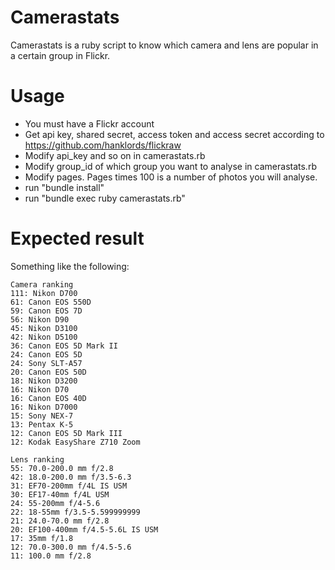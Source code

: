 # Camerastats

Camerastats is a ruby script to know which camera and lens are popular in a certain group in Flickr.

# Usage

+ You must have a Flickr account
+ Get api key, shared secret, access token and access secret according to https://github.com/hanklords/flickraw
+ Modify api_key and so on in camerastats.rb
+ Modify group_id of which group you want to analyse in camerastats.rb
+ Modify pages. Pages times 100 is a number of photos you will analyse.
+ run "bundle install"
+ run "bundle exec ruby camerastats.rb"

# Expected result

Something like the following:

    Camera ranking
    111: Nikon D700
    61: Canon EOS 550D
    59: Canon EOS 7D
    56: Nikon D90
    45: Nikon D3100
    42: Nikon D5100
    36: Canon EOS 5D Mark II
    24: Canon EOS 5D
    24: Sony SLT-A57
    20: Canon EOS 50D
    18: Nikon D3200
    16: Nikon D70
    16: Canon EOS 40D
    16: Nikon D7000
    15: Sony NEX-7
    13: Pentax K-5
    12: Canon EOS 5D Mark III
    12: Kodak EasyShare Z710 Zoom
    
    Lens ranking
    55: 70.0-200.0 mm f/2.8
    42: 18.0-200.0 mm f/3.5-6.3
    31: EF70-200mm f/4L IS USM
    30: EF17-40mm f/4L USM
    24: 55-200mm f/4-5.6
    22: 18-55mm f/3.5-5.599999999
    21: 24.0-70.0 mm f/2.8
    20: EF100-400mm f/4.5-5.6L IS USM
    17: 35mm f/1.8
    12: 70.0-300.0 mm f/4.5-5.6
    11: 100.0 mm f/2.8
